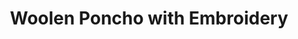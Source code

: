 ---
title: "Woolen Poncho with Embroidery"
categories: ["Women","Women/Ponchos"]
images: ["./7I9A6250.JPG","./7I9A6249.JPG","./7I9A6251.JPG"]
---